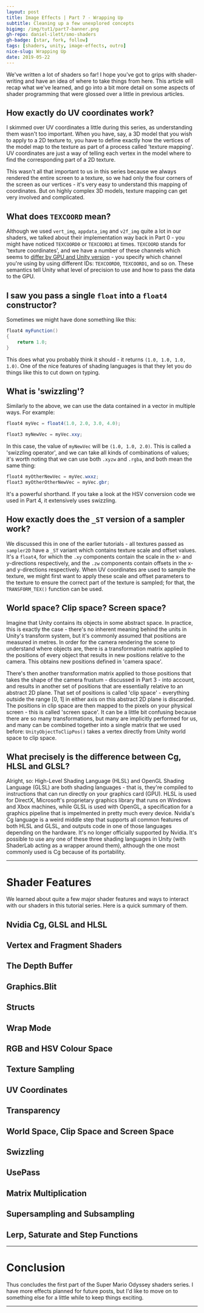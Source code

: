 ```yaml
---
layout: post
title: Image Effects | Part 7 - Wrapping Up
subtitle: Cleaning up a few unexplored concepts
bigimg: /img/tut1/part7-banner.png
gh-repo: daniel-ilett/smo-shaders
gh-badge: [star, fork, follow]
tags: [shaders, unity, image-effects, outro]
nice-slug: Wrapping Up
date: 2019-05-22
---
```


We've written a lot of shaders so far! I hope you've got to grips with shader-writing and have an idea of where to take things from here. This article will recap what we've learned, and go into a bit more detail on some aspects of shader programming that were glossed over a little in previous articles.

## How exactly do UV coordinates work?

I skimmed over UV coordinates a little during this series, as understanding them wasn't too important. When you have, say, a 3D model that you wish to apply to a 2D texture to, you have to define exactly how the vertices of the model map to the texture as part of a process called 'texture mapping'. UV coordinates are just a way of telling each vertex in the model where to find the corresponding part of a 2D texture.

This wasn't all that important to us in this series because we always rendered the entire screen to a texture, so we had only the four corners of the screen as our vertices - it's very easy to understand this mapping of coordinates. But on highly complex 3D models, texture mapping can get very involved and complicated.

## What does `TEXCOORD` mean?

Although we used `vert_img`, `appdata_img` and `v2f_img` quite a lot in our shaders, we talked about their implementation way back in Part 0 - you might have noticed `TEXCOORD0` or `TEXCOORD1` at times. `TEXCOORD` stands for 'texture coordinates', and we have a number of these channels which seems to [differ by GPU and Unity version](https://forum.unity.com/threads/number-of-uv-channels-depending-on-platform.583966/) - you specify which channel you're using by using different IDs: `TEXCOORD0`, `TEXCOORD1`, and so on. These semantics tell Unity what level of precision to use and how to pass the data to the GPU.

## I saw you pass a single `float` into a `float4` constructor?

Sometimes we might have done something like this:

~~~glsl
float4 myFunction()
{
    return 1.0;
}
~~~

This does what you probably think it should - it returns `(1.0, 1.0, 1.0, 1.0)`. One of the nice features of shading languages is that they let you do things like this to cut down on typing.

## What is 'swizzling'?

Similarly to the above, we can use the data contained in a vector in multiple ways. For example:

~~~glsl
float4 myVec = float4(1.0, 2.0, 3.0, 4.0);

float3 myNewVec = myVec.xxy;
~~~

In this case, the value of `myNewVec` will be `(1.0, 1.0, 2.0)`. This is called a 'swizzling operator', and we can take all kinds of combinations of values; it's worth noting that we can use both `.xyzw` and `.rgba`, and both mean the same thing:

~~~glsl
float4 myOtherNewVec = myVec.wxxz;
float3 myOtherOtherNewVec = myVec.gbr;
~~~

It's a powerful shorthand. If you take a look at the HSV conversion code we used in Part 4, it extensively uses swizzling.

## How exactly does the `_ST` version of a sampler work?

We discussed this in one of the earlier tutorials - all textures passed as `sampler2D` have a `_ST` variant which contains texture scale and offset values. It's a `float4`, for which the `.xy` components contain the scale in the x- and y-directions respectively, and the `.zw` components contain offsets in the x- and y-directions respectively. When UV coordinates are used to sample the texture, we might first want to apply these scale and offset parameters to the texture to ensure the correct part of the texture is sampled; for that, the `TRANSFORM_TEX()` function can be used.

## World space? Clip space? Screen space?

Imagine that Unity contains its objects in some abstract space. In practice, this is exactly the case - there's no inherent meaning behind the units in Unity's transform system, but it's commonly assumed that positions are measured in metres. In order for the camera rendering the scene to understand where objects are, there is a transformation matrix applied to the positions of every object that results in new positions relative to the camera. This obtains new positions defined in 'camera space'.

There's then another transformation matrix applied to those positions that takes the shape of the camera frustum - discussed in Part 3 - into account, and results in another set of positions that are essentially relative to an abstract 2D plane. That set of positions is called 'clip space' - everything outside the range [0, 1] in either axis on this abstract 2D plane is discarded. The positions in clip space are then mapped to the pixels on your physical screen - this is called 'screen space'. It can be a little bit confusing because there are so many transformations, but many are implicitly performed for us, and many can be combined together into a single matrix that we used before: `UnityObjectToClipPos()` takes a vertex directly from Unity world space to clip space.

## What precisely is the difference between Cg, HLSL and GLSL?

Alright, so: High-Level Shading Language (HLSL) and OpenGL Shading Language (GLSL) are both shading languages - that is, they're compiled to instructions that can run directly on your graphics card (GPU). HLSL is used for DirectX, Microsoft's proprietary graphics library that runs on Windows and Xbox machines, while GLSL is used with OpenGL, a specification for a graphics pipeline that is impelmented in pretty much every device. Nvidia's Cg language is a weird middle step that supports all common features of both HLSL and GLSL, and outputs code in one of those languages depending on the hardware. It's no longer officially supported by Nvidia. It's possible to use any one of these three shading languages in Unity (with ShaderLab acting as a wrapper around them), although the one most commonly used is Cg because of its portability.

<hr/>

# Shader Features

We learned about quite a few major shader features and ways to interact with our shaders in this tutorial series. Here is a quick summary of them.

## Nvidia Cg, GLSL and HLSL

## Vertex and Fragment Shaders

## The Depth Buffer

## Graphics.Blit

## Structs

## Wrap Mode

## RGB and HSV Colour Space

## Texture Sampling

## UV Coordinates

## Transparency

## World Space, Clip Space and Screen Space

## Swizzling

## UsePass

## Matrix Multiplication

## Supersampling and Subsampling

## Lerp, Saturate and Step Functions

<hr/>

# Conclusion

Thus concludes the first part of the Super Mario Odyssey shaders series. I have more effects planned for future posts, but I'd like to move on to something else for a little while to keep things exciting.

<hr/>
